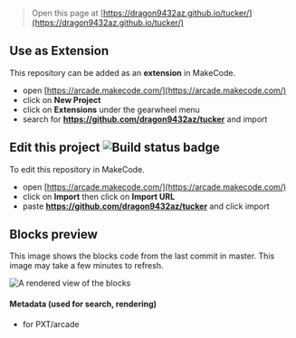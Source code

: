  


> Open this page at [https://dragon9432az.github.io/tucker/](https://dragon9432az.github.io/tucker/)

## Use as Extension

This repository can be added as an **extension** in MakeCode.

* open [https://arcade.makecode.com/](https://arcade.makecode.com/)
* click on **New Project**
* click on **Extensions** under the gearwheel menu
* search for **https://github.com/dragon9432az/tucker** and import

## Edit this project ![Build status badge](https://github.com/dragon9432az/tucker/workflows/MakeCode/badge.svg)

To edit this repository in MakeCode.

* open [https://arcade.makecode.com/](https://arcade.makecode.com/)
* click on **Import** then click on **Import URL**
* paste **https://github.com/dragon9432az/tucker** and click import

## Blocks preview

This image shows the blocks code from the last commit in master.
This image may take a few minutes to refresh.

![A rendered view of the blocks](https://github.com/dragon9432az/tucker/raw/master/.github/makecode/blocks.png)

#### Metadata (used for search, rendering)

* for PXT/arcade
<script src="https://makecode.com/gh-pages-embed.js"></script><script>makeCodeRender("{{ site.makecode.home_url }}", "{{ site.github.owner_name }}/{{ site.github.repository_name }}");</script>
